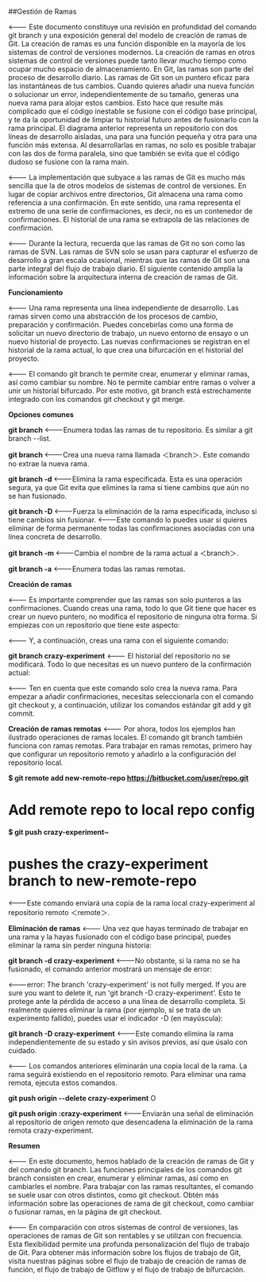 ##Gestión de Ramas

<---	Este documento constituye una revisión en profundidad del comando git branch y una exposición general del modelo de creación de ramas de Git. 
  La creación de ramas es una función disponible en la mayoría de los sistemas de control de versiones modernos. La creación de ramas en otros sistemas de control 
  de versiones puede tanto llevar mucho tiempo como ocupar mucho espacio de almacenamiento. En Git, las ramas son parte del proceso de desarrollo diario. 
  Las ramas de Git son un puntero eficaz para las instantáneas de tus cambios. Cuando quieres añadir una nueva función o solucionar un error, independientemente de su tamaño, 
  generas una nueva rama para alojar estos cambios. Esto hace que resulte más complicado que el código inestable se fusione con el código base principal, y te da la oportunidad 
  de limpiar tu historial futuro antes de fusionarlo con la rama principal.
  El diagrama anterior representa un repositorio con dos líneas de desarrollo aisladas, una para una función pequeña y otra para una función más extensa. 
  Al desarrollarlas en ramas, no solo es posible trabajar con las dos de forma paralela, sino que también se evita que el código dudoso se fusione con la rama main.

<---	La implementación que subyace a las ramas de Git es mucho más sencilla que la de otros modelos de sistemas de control de versiones. 
  En lugar de copiar archivos entre directorios, Git almacena una rama como referencia a una confirmación. En este sentido, una rama representa el extremo de una serie de confirmaciones, 
  es decir, no es un contenedor de confirmaciones. El historial de una rama se extrapola de las relaciones de confirmación.

<---	Durante la lectura, recuerda que las ramas de Git no son como las ramas de SVN. Las ramas de SVN solo se usan para capturar el esfuerzo de desarrollo a gran escala ocasional, mientras que las 
  ramas de Git son una parte integral del flujo de trabajo diario. El siguiente contenido amplía la información sobre la arquitectura interna de creación de ramas de Git.

**Funcionamiento**

<---	Una rama representa una línea independiente de desarrollo. Las ramas sirven como una abstracción de los procesos de cambio, preparación y confirmación. 
  Puedes concebirlas como una forma de solicitar un nuevo directorio de trabajo, un nuevo entorno de ensayo o un nuevo historial de proyecto. Las nuevas confirmaciones se registran 
  en el historial de la rama actual, lo que crea una bifurcación en el historial del proyecto.

<---	El comando git branch te permite crear, enumerar y eliminar ramas, así como cambiar su nombre. No te permite cambiar entre ramas o volver a unir un historial bifurcado. 
  Por este motivo, git branch está estrechamente integrado con los comandos git checkout y git merge.

**Opciones comunes**

**git branch**
<---Enumera todas las ramas de tu repositorio. Es similar a git branch --list.

**git branch <branch>**
<---Crea una nueva rama llamada ＜branch＞. Este comando no extrae la nueva rama.

**git branch -d <branch>**
<---Elimina la rama especificada. Esta es una operación segura, ya que Git evita que elimines la rama si tiene cambios que aún no se han fusionado.

**git branch -D <branch>**
<---Fuerza la eliminación de la rama especificada, incluso si tiene cambios sin fusionar. 
<---Este comando lo puedes usar si quieres eliminar de forma permanente todas las confirmaciones asociadas con una línea concreta de desarrollo.

**git branch -m <branch>**
<---Cambia el nombre de la rama actual a ＜branch＞.

**git branch -a**
<---Enumera todas las ramas remotas.

**Creación de ramas**

<---	Es importante comprender que las ramas son solo punteros a las confirmaciones. Cuando creas una rama, todo lo que Git tiene que hacer es crear un nuevo puntero, 
  no modifica el repositorio de ninguna otra forma. Si empiezas con un repositorio que tiene este aspecto:

<---	Y, a continuación, creas una rama con el siguiente comando:

**git branch crazy-experiment**
<---  El historial del repositorio no se modificará. Todo lo que necesitas es un nuevo puntero de la confirmación actual:

<---  Ten en cuenta que este comando solo crea la nueva rama. Para empezar a añadir confirmaciones, necesitas seleccionarla con el comando git checkout y, a continuación, 
  utilizar los comandos estándar git add y git commit.

**Creación de ramas remotas**
<---	Por ahora, todos los ejemplos han ilustrado operaciones de ramas locales. El comando git branch también funciona con ramas remotas. Para trabajar en ramas remotas, 
  primero hay que configurar un repositorio remoto y añadirlo a la configuración del repositorio local.

**$ git remote add new-remote-repo https://bitbucket.com/user/repo.git**
# Add remote repo to local repo config
**$ git push <new-remote-repo> crazy-experiment~**
# pushes the crazy-experiment branch to new-remote-repo
<---Este comando enviará una copia de la rama local crazy-experiment al repositorio remoto ＜remote＞.

**Eliminación de ramas**
<---	Una vez que hayas terminado de trabajar en una rama y la hayas fusionado con el código base principal, puedes eliminar la rama sin perder ninguna historia:

**git branch -d crazy-experiment**
<---No obstante, si la rama no se ha fusionado, el comando anterior mostrará un mensaje de error:

<---error: The branch 'crazy-experiment' is not fully merged. If you are sure you want to delete it, run 'git branch -D crazy-experiment'.
Esto te protege ante la pérdida de acceso a una línea de desarrollo completa. Si realmente quieres eliminar la rama (por ejemplo, si se trata de un experimento fallido), 
puedes usar el indicador -D (en mayúscula):

**git branch -D crazy-experiment**
<---Este comando elimina la rama independientemente de su estado y sin avisos previos, así que úsalo con cuidado.

<---	Los comandos anteriores eliminarán una copia local de la rama. La rama seguirá existiendo en el repositorio remoto. Para eliminar una rama remota, ejecuta estos comandos.

**git push origin --delete crazy-experiment**
O

**git push origin :crazy-experiment**
<---Enviarán una señal de eliminación al repositorio de origen remoto que desencadena la eliminación de la rama remota crazy-experiment.

**Resumen**

<---	En este documento, hemos hablado de la creación de ramas de Git y del comando git branch. Las funciones principales de los comandos git branch consisten en crear, 
  enumerar y eliminar ramas, así como en cambiarles el nombre. Para trabajar con las ramas resultantes, el comando se suele usar con otros distintos, como git checkout. 
  Obtén más información sobre las operaciones de rama de git checkout, como cambiar o fusionar ramas, en la página de git checkout.

<---	En comparación con otros sistemas de control de versiones, las operaciones de ramas de Git son rentables y se utilizan con frecuencia. 
  Esta flexibilidad permite una profunda personalización del flujo de trabajo de Git. Para obtener más información sobre los flujos de trabajo de Git, visita nuestras páginas 
  sobre el flujo de trabajo de creación de ramas de función, el flujo de trabajo de Gitflow y el flujo de trabajo de bifurcación.


